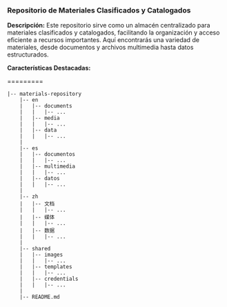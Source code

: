 ### Repositorio de Materiales Clasificados y Catalogados

**Descripción:**
Este repositorio sirve como un almacén centralizado para materiales clasificados y catalogados, facilitando la organización y acceso eficiente a recursos importantes. Aquí encontrarás una variedad de materiales, desde documentos y archivos multimedia hasta datos estructurados.

**Características Destacadas:**


========= 
```
|-- materials-repository
    |-- en
    |   |-- documents
    |   |   |-- ...
    |   |-- media
    |   |   |-- ...
    |   |-- data
    |   |   |-- ...
    |
    |-- es
    |   |-- documentos
    |   |   |-- ...
    |   |-- multimedia
    |   |   |-- ...
    |   |-- datos
    |   |   |-- ...
    |
    |-- zh
    |   |-- 文档
    |   |   |-- ...
    |   |-- 媒体
    |   |   |-- ...
    |   |-- 数据
    |   |   |-- ...
    |
    |-- shared
    |   |-- images
    |   |   |-- ...
    |   |-- templates
    |   |   |-- ...
    |   |-- credentials
    |   |   |-- ...
    |
    |-- README.md
```
